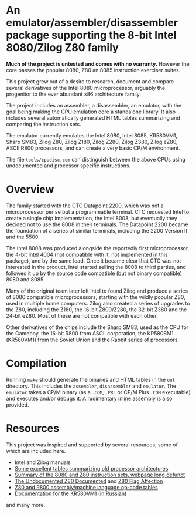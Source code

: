 
# An emulator/assembler/disassembler package supporting the 8-bit Intel 8080/Zilog Z80 family

**Much of the project is untested and comes with no warranty.** However the core passes the popular 8080, Z80 an 8085 instruction exerciser suites.

This project grew out of a desire to research, document and compare several derivatives of the Intel 8080 microprocessor, arguably the progenitor to the ever abundant x86 architecture family.

The project includes an assembler, a disassembler, an emulator, with the goal being making the CPU emulation core a standalone library.
It also includes several automatically generated HTML tables summarizing and comparing the instruction sets.

The emulator currently emulates the Intel 8080, Intel 8085, KR580VM1, Sharp SM83, Zilog Z80, Zilog Z180, Zilog Z280, Zilog Z380, Zilog eZ80, ASCII R800 processors, and can create a very basic CP/M environment.

The file `tools/cpudisc.com` can distinguish between the above CPUs using undocumented and processor specific instructions.

# Overview

The family started with the CTC Datapoint 2200, which was not a microprocessor per se but a programmable terminal.
CTC requested Intel to create a single chip implementation, the Intel 8008, but eventually they decided not to use the 8008 in their terminals.
The Datapoint 2200 became the foundation of a series of similar terminals, including the 2200 Version II and the 5500.

The Intel 8008 was produced alongside the reportedly first microprocessor, the 4-bit Intel 4004 (not compatible with it, not implemented in this package), and by the same lead.
Once it became clear that CTC was not interested in the product, Intel started selling the 8008 to third parties, and followed it up by the source code compatible (but not binary compatible) 8080 and 8085.

Many of the original team later left Intel to found Zilog and produce a series of 8080 compatible microprocessors, starting with the wildly popular Z80, used in multiple home computers.
Zilog also created a series of upgrades to the Z80, including the Z180, the 16-bit Z800/Z280, the 32-bit Z380 and the 24-bit eZ80.
Most of these are not compatible with each other.

Other derivatives of the chips include the Sharp SM83, used as the CPU for the Gameboy, the 16-bit R800 from ASCII corporation, the КР580ВМ1 (KR580VM1) from the Soviet Union and the Rabbit series of processors.

# Compilation

Running `make` should generate the binaries and HTML tables in the `out` directory.
This includes the `assembler`, `disassembler` and `emulator`.
The `emulator` takes a CP/M binary (as a `.COM`, `.PRL` or CP/M Plus `.COM` executable) and executes and/or debugs it.
A rudimentary inline assembly is also provided.

# Resources

This project was inspired and supported by several resources, some of which are included here.

* Intel and Zilog manuals
* [Some excellent tables summarizing old processor architectures](https://pastraiser.com/)
* [Summary of the 8080 and Z80 instruction sets, webpage long defunct](http://nemesis.lonestar.org/computers/tandy/software/apps/m4/qd/opcodes.html)
* [The Undocumented Z80 Documented](http://z80.info/zip/z80-documented.pdf) and [Z80 Flag Affection](http://www.z80.info/z80sflag.htm)
* [Z80 and R800 assembly/machine language op-code tables](https://www.angelfire.com/art2/unicorndreams/msx/Z80R800.html)
* [Documentation for the KR580VM1 (in Russian)](https://code.google.com/archive/p/radio86/wikis/KP580BM1.wiki)

and many more.

